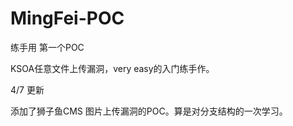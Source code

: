 # MingFei-POC
练手用 第一个POC

KSOA任意文件上传漏洞，very easy的入门练手作。


4/7 更新

添加了狮子鱼CMS 图片上传漏洞的POC。算是对分支结构的一次学习。
